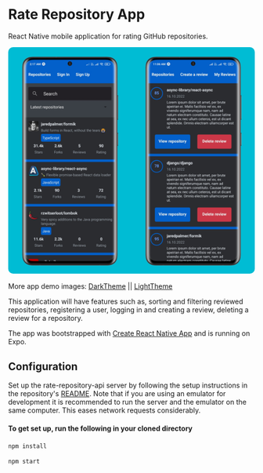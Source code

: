 # Rate Repository App

React Native mobile application for rating GitHub repositories.

<img src="app-mockups/darkTheme/repositoryListView.PNG" width="50%" style="border-radius: 10px 0px 0px 10px" /><img src="app-mockups/darkTheme/myReviews.PNG" width="50%" style="border-radius: 0px 10px 10px 0px" />

More app demo images: [DarkTheme](https://github.com/D-Hemanth/rate-repository-app/tree/main/app-mockups/darkTheme) || [LightTheme](https://github.com/D-Hemanth/rate-repository-app/tree/main/app-mockups/lightTheme)

This application will have features such as, sorting and filtering reviewed repositories, registering a user, logging in and creating a review, deleting a review for a repository.

The app was bootstrapped with [Create React Native App](https://github.com/react-community/create-react-native-app) and is running on Expo.

## Configuration

Set up the rate-repository-api server by following the setup instructions in the repository's [README](https://github.com/fullstack-hy2020/rate-repository-api/blob/master/README.md). Note that if you are using an emulator for development it is recommended to run the server and the emulator on the same computer. This eases network requests considerably.

#### To get set up, run the following in your cloned directory

`npm install`

`npm start`
